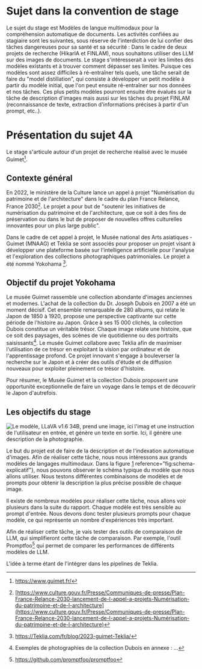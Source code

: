 # Sujet dans la convention de stage
Le sujet du stage est Modèles de langue multimodaux pour la compréhension automatique de documents.
Les activités confiées au stagiaire sont les suivantes, sous réserve de l'interdiction de lui confier des tâches dangereuses pour sa santé et sa sécurité :
Dans le cadre de deux projets de recherche (HikarIA et FINLAM), nous souhaitons utiliser des LLM sur des images de documents. Le stage s'intéresserait à voir les limites des modèles existants et à trouver comment dépasser ses limites.
Puisque ces modèles sont assez difficiles à ré-entraîner tels quels, une tâche serait de faire du "model distillation", qui consiste à développer un petit modèle à partir du modèle initial, que l'on peut ensuite ré-entraîner sur nos données et nos tâches. Ces plus petits modèles pourront ensuite être évalués sur la tâche de description d'images mais aussi sur les tâches du projet FINLAM (reconnaissance de texte, extraction d'informations précises à partir d'un prompt, etc..).


# Présentation du sujet 4A
Le stage s'articule autour d'un projet de recherche réalisé avec le
musée Guimet[^1].

Contexte général
----------------

En 2022, le ministère de la Culture lance un appel à projet
\"Numérisation du patrimoine et de l'architecture\" dans le cadre du
plan France Relance, France 2030[^2]. Le projet a pour but de \"soutenir
les initiatives de numérisation du patrimoine et de l'architecture, que
ce soit à des fins de préservation ou dans le but de proposer de
nouvelles offres culturelles innovantes pour un plus large public\".

Dans le cadre de cet appel à projet, le Musée national des Arts
asiatiques - Guimet (MNAAG) et Teklia se sont associés pour proposer un
projet visant à développer une plateforme basée sur l'intelligence
artificielle pour l'analyse et l'exploration des collections
photographiques patrimoniales. Le projet a été nommé Yokohama [^3].

Objectif du projet Yokohama 
---------------------------

Le musée Guimet rassemble une collection abondante d'images anciennes et
modernes. L'achat de la collection du Dr. Joseph Dubois en 2007 a été un
moment décisif. Cet ensemble remarquable de 280 albums, qui relate le
Japon de 1850 à 1920, propose une perspective captivante sur cette
période de l'histoire au Japon. Grâce à ses 15 000 clichés, la
collection Dubois constitue un véritable trésor. Chaque image relate une
histoire, que ce soit des paysages, des scènes de vie quotidienne ou des
portraits saisissants[^4]. Le musée Guimet collabore avec Teklia afin de
maximiser l'utilisation de ce trésor en exploitant la vision par
ordinateur et de l'apprentissage profond. Ce projet innovant s'engage à
bouleverser la recherche sur le Japon et à créer des outils d'étude et
de diffusion nouveaux pour exploiter pleinement ce trésor d'histoire.

Pour résumer, le Musée Guimet et la collection Dubois proposent une
opportunité exceptionnelle de faire un voyage dans le temps et de
découvrir le Japon d'autrefois.

Les objectifs du stage
----------------------

![Le modèle, LLaVA v1.6 34B, prend une image, ici l'imag
et une instruction de l'utilisateur en entrée, et génère un texte en
sortie. Ici, il génère une description de la
photographie.](images/Model.png)

Le but du projet est de faire de la description et de l'indexation
automatique d'images. Afin de réaliser cette tâche, nous nous
intéressons aux grands modèles de langages multimodaux. Dans la figure
[1](#fig:schema-explicatif)
reference="fig:schema-explicatif"}, nous pouvons observer le schéma
typique du modèle que nous allons utiliser. Nous testons différentes
combinaisons de modèles et de prompts pour obtenir la description la
plus précise possible de chaque image.

Il existe de nombreux modèles pour réaliser cette tâche, nous allons
voir plusieurs dans la suite du rapport. Chaque modèle est très sensible
au prompt d'entrée. Nous devons donc tester plusieurs prompts pour
chaque modèle, ce qui représente un nombre d'expériences très important.

Afin de réaliser cette tâche, je vais tester des outils de comparaison
de LLM, qui simplifieront cette tâche de comparaison. Par exemple,
l'outil Promptfoo[^5] qui permet de comparer les performances de
différents modèles de LLM.

L'idée à terme étant de l'intégrer dans les pipelines de Teklia.

[^1]: <https://www.guimet.fr/>

[^2]: [https://www.culture.gouv.fr/Presse/Communiques-de-presse/Plan-France-Relance-2030-lancement-de-l-appel-a-projets-Numérisation-du-patrimoine-et-de-l-architecture](https://www.culture.gouv.fr/Presse/Communiques-de-presse/Plan-France-Relance-2030-lancement-de-l-appel-a-projets-Numérisation-du-patrimoine-et-de-l-architecture)

[^3]: <https://Teklia.com/fr/blog/2023-guimet-Teklia/>

[^4]: Exemples de photographies de la collection Dubois en annexe : ...

[^5]: <https://github.com/promptfoo/promptfoo>